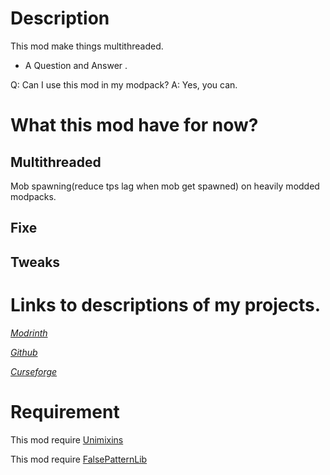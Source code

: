 # Description

This mod make things multithreaded.

- A Question and Answer .

Q: Can I use this mod in my modpack?
A: Yes, you can.

# What this mod have for now?

## Multithreaded

Mob spawning(reduce tps lag when mob get spawned) on heavily modded modpacks.

## Fixe

## Tweaks

# Links to descriptions of my projects.

[*Modrinth*]()

[*Github*]()

[*Curseforge*]()

# Requirement

This mod require [Unimixins](https://legacy.curseforge.com/minecraft/mc-mods/unimixins/files/4492255)

This mod require [FalsePatternLib]([https://legacy.curseforge.com/minecraft/mc-mods/unimixins/files/4492255](https://legacy.curseforge.com/minecraft/mc-mods/fplib/files/4506858))
